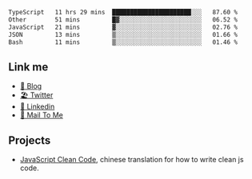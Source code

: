 <!--START_SECTION:waka-->

```txt
TypeScript   11 hrs 29 mins  ██████████████████████░░░   87.60 %
Other        51 mins         █▓░░░░░░░░░░░░░░░░░░░░░░░   06.52 %
JavaScript   21 mins         ▓░░░░░░░░░░░░░░░░░░░░░░░░   02.76 %
JSON         13 mins         ▒░░░░░░░░░░░░░░░░░░░░░░░░   01.66 %
Bash         11 mins         ▒░░░░░░░░░░░░░░░░░░░░░░░░   01.46 %
```

<!--END_SECTION:waka-->

## Link me

- [📕 Blog](https://chris-yu.vercel.app/)
- [🏖️ Twitter](https://twitter.com/yuetong3yu)
- [🧳 Linkedin](https://www.linkedin.com/in/yuetong3yu)
- [📧 Mail To Me](mailto:yuetong3yu@gmail.com)


## Projects 

- [JavaScript Clean Code](https://js-clean-code-cn.vercel.app/), chinese translation for how to write clean js code.
